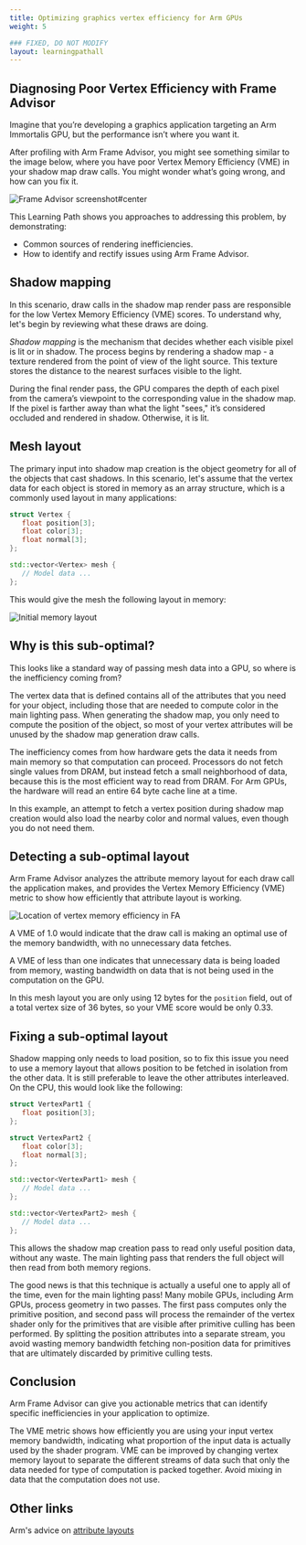 ```yaml
---
title: Optimizing graphics vertex efficiency for Arm GPUs
weight: 5

### FIXED, DO NOT MODIFY
layout: learningpathall
---
```


## Diagnosing Poor Vertex Efficiency with Frame Advisor

Imagine that you’re developing a graphics application targeting an Arm Immortalis GPU, but the performance isn’t where you want it. 

After profiling with Arm Frame Advisor, you might see something similar to the image below, where you have poor Vertex Memory Efficiency (VME) in your shadow map draw calls. You might wonder what’s going wrong, and how can you fix it.

![Frame Advisor screenshot#center](fa-found-bad-vme-in-content-metrics.png "Arm Frame Advisor showing poor Vertex Memory Efficiency (VME) in shadow map draw calls.")

This Learning Path shows you approaches to addressing this problem, by demonstrating:

* Common sources of rendering inefficiencies.
* How to identify and rectify issues using Arm Frame Advisor. 

## Shadow mapping

In this scenario, draw calls in the shadow map render pass are responsible for the low Vertex Memory Efficiency (VME) scores. To understand why, let's begin by reviewing what these draws are doing.

*Shadow mapping* is the mechanism that decides whether each visible pixel is lit or in shadow. The process begins by rendering a shadow map - a texture rendered from the point of view of the light source. This texture stores the distance to the nearest surfaces visible to the light. 

During the final render pass, the GPU compares the depth of each pixel from the camera’s viewpoint to the corresponding value in the shadow map. If the pixel is farther away than what the light "sees," it’s considered occluded and rendered in shadow. Otherwise, it is lit.

## Mesh layout

The primary input into shadow map creation is the object geometry for
all of the objects that cast shadows. In this scenario, let's
assume that the vertex data for each object is stored in memory as an
array structure, which is a commonly used layout in many applications:

``` C++
struct Vertex {
   float position[3];
   float color[3];
   float normal[3];
};

std::vector<Vertex> mesh {
   // Model data ...
};

```

This would give the mesh the following layout in memory:

![Initial memory layout](initial-memory-layout.png)

## Why is this sub-optimal?

This looks like a standard way of passing mesh data into a GPU,
so where is the inefficiency coming from?

The vertex data that is defined contains all of the attributes that
you need for your object, including those that are needed to compute
color in the main lighting pass. When generating the shadow map,
you only need to compute the position of the object, so most
of your vertex attributes will be unused by the shadow map generation
draw calls.

The inefficiency comes from how hardware gets the data it needs from
main memory so that computation can proceed. Processors do not fetch
single values from DRAM, but instead fetch a small neighborhood of
data, because this is the most efficient way to read from DRAM. For Arm
GPUs, the hardware will read an entire 64 byte cache line at a time.

In this example, an attempt to fetch a vertex position during shadow
map creation would also load the nearby color and normal values,
even though you do not need them.


## Detecting a sub-optimal layout

Arm Frame Advisor analyzes the attribute memory layout for each draw
call the application makes, and provides the Vertex Memory Efficiency
(VME) metric to show how efficiently that attribute layout is working.

![Location of vertex memory efficiency in FA](fa-navigate-to-call.png)

A VME of 1.0 would indicate that the draw call is making an optimal
use of the memory bandwidth, with no unnecessary data fetches.

A VME of less than one indicates that unnecessary data is being loaded
from memory, wasting bandwidth on data that is not being used in the
computation on the GPU.

In this mesh layout you are only using 12 bytes for the `position`
field, out of a total vertex size of 36 bytes, so your VME score would
be only 0.33.


## Fixing a sub-optimal layout

Shadow mapping only needs to load position, so to fix this issue you
need to use a memory layout that allows position to be fetched in
isolation from the other data. It is still preferable to leave the
other attributes interleaved. On the CPU, this would look like the following:

``` C++
struct VertexPart1 {
   float position[3];
};

struct VertexPart2 {
   float color[3];
   float normal[3];
};

std::vector<VertexPart1> mesh {
   // Model data ...
};

std::vector<VertexPart2> mesh {
   // Model data ...
};
```

This allows the shadow map creation pass to read only useful position
data, without any waste. The main lighting pass that renders the full
object will then read from both memory regions.

The good news is that this technique is actually a useful one to apply
all of the time, even for the main lighting pass! Many mobile GPUs,
including Arm GPUs, process geometry in two passes. The first pass
computes only the primitive position, and second pass will process
the remainder of the vertex shader only for the primitives that are
visible after primitive culling has been performed. By splitting
the position attributes into a separate stream, you avoid wasting
memory bandwidth fetching non-position data for primitives that are
ultimately discarded by primitive culling tests.


## Conclusion

Arm Frame Advisor can give you actionable metrics that can identify
specific inefficiencies in your application to optimize.

The VME metric shows how efficiently you are using your input
vertex memory bandwidth, indicating what proportion of the input
data is actually used by the shader program. VME can be improved by
changing vertex memory layout to separate the different streams of
data such that only the data needed for type of computation is packed
together. Avoid mixing in data that the computation does not use.

## Other links

Arm's advice on [attribute layouts][2]

[2]: https://developer.arm.com/documentation/101897/0304/Vertex-shading/Attribute-layout
